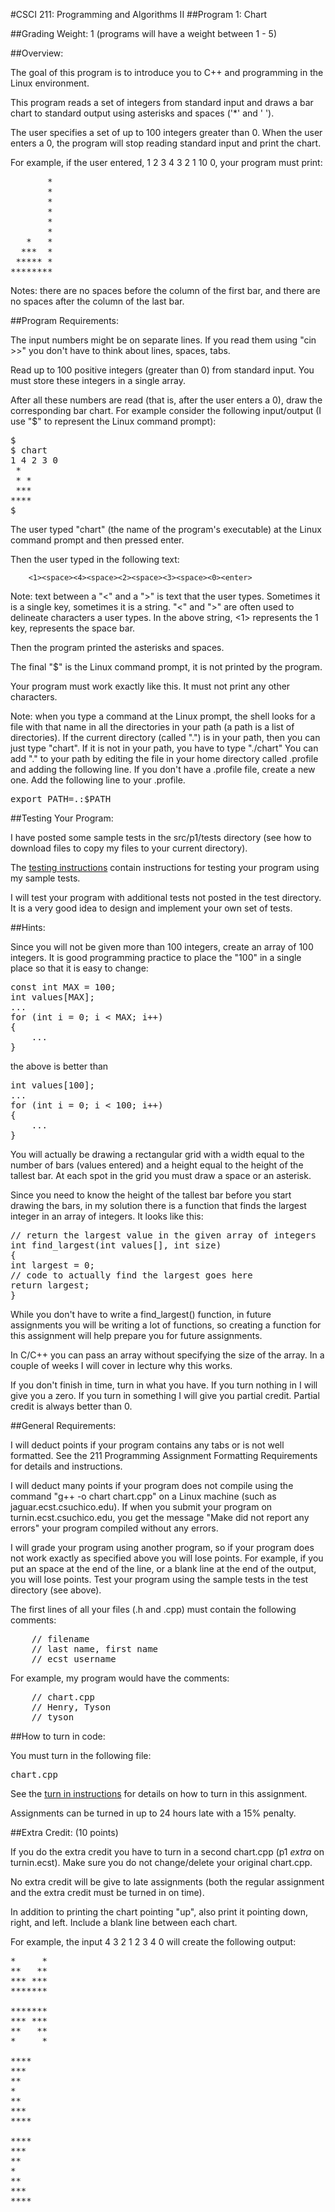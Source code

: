 #CSCI 211: Programming and Algorithms II
##Program 1: Chart

##Grading Weight:
1 (programs will have a weight between 1 - 5)

##Overview:

The goal of this program is to introduce you to C++ and programming in the Linux environment.

This program reads a set of integers from standard input and draws a bar chart to standard output using asterisks and spaces ('\*' and ' ').

The user specifies a set of up to 100 integers greater than 0.  When the user enters a 0, the program will stop reading standard input and print the chart.

For example, if the user entered, 1 2 3 4 3 2 1 10 0, your program must print:

<pre>
	   *
	   *
	   *
	   *
	   *
       *
   *   *
  ***  *
 ***** *
********
</pre>

Notes:  there are no spaces before the column of the first bar, and there are no spaces after the column of the last bar.

##Program Requirements:

The input numbers might be on separate lines.  If you read them using "cin >>" you don't have to think about lines, spaces, tabs.

Read up to 100 positive integers (greater than 0) from standard input.  You must store these integers in a single array.

After all these numbers are read (that is, after the user enters a 0), draw the corresponding bar chart.  For example consider the following input/output (I use "$" to represent the Linux command prompt):

<pre>
$
$ chart
1 4 2 3 0
 *
 * *
 ***
****
$
</pre>


The user typed "chart" (the name of the program's executable) at the Linux command prompt and then pressed enter.

Then the user typed in the following text:

		<1><space><4><space><2><space><3><space><0><enter>

Note: text between a "<" and a ">" is text that the user types.  Sometimes it is a single key, sometimes it is a string.  "<" and ">" are often used to delineate characters a user types.  In the above string, <1> represents the 1 key, <space> represents the space bar.

Then the program printed the asterisks and spaces.

The final "$" is the Linux command prompt, it is not printed by the program.

Your program must work exactly like this.  It must not print any other characters.

Note: when you type a command at the Linux prompt, the shell looks for a file with that name in all the directories in your path (a path is a list of directories).  If the current directory (called ".") is in your path, then you can just type "chart".  If it is not in your path, you have to type "./chart"  You can add "." to your path by editing the file in your home directory called .profile and adding the following line.  If you don't have a .profile file, create a new one.  Add the following line to your .profile.

<pre>
export PATH=.:$PATH
</pre>


##Testing Your Program:

I have posted some sample tests in the src/p1/tests directory (see how to download files to copy my files to your current directory).

The [testing instructions](https://github.com/CSUChico-CSCI211/CSCI211-Course-Materials/blob/master/Assignments/Testing.md "Testing") contain instructions for testing your program using my sample tests.

I will test your program with additional tests not posted in the test directory.  It is a very good idea to design and implement your own set of tests.

##Hints:

Since you will not be given more than 100 integers, create an array of 100 integers.  It is good programming practice to place the "100" in a single place so that it is easy to change:

<pre>
const int MAX = 100;
int values[MAX];
...
for (int i = 0; i < MAX; i++)
{
	...
}
</pre>

the above is better than

<pre>
int values[100];
...
for (int i = 0; i < 100; i++)
{
	...
}
</pre>

You will actually be drawing a rectangular grid with a width equal to the number of bars (values entered) and a height equal to the height of the tallest bar.  At each spot in the grid you must draw a space or an asterisk.

Since you need to know the height of the tallest bar before you start drawing the bars, in my solution there is a function that finds the largest integer in an array of integers.  It looks like this:

<pre>
// return the largest value in the given array of integers
int find_largest(int values[], int size)
{
int largest = 0;
// code to actually find the largest goes here
return largest;
}
</pre>

While you don't have to write a find_largest() function, in future assignments you will be writing a lot of functions, so creating a function for this assignment will help prepare you for future assignments.

In C/C++ you can pass an array without specifying the size of the array.  In a couple of weeks I will cover in lecture why this works.

If you don't finish in time, turn in what you have.  If you turn nothing in I will give you a zero.  If you turn in something I will give you partial credit.  Partial credit is always better than 0.

##General Requirements:

I will deduct points if your program contains any tabs or is not well formatted.  See the  211 Programming Assignment Formatting Requirements for details and instructions.

I will deduct many points if your program does not compile using the command "g++ -o chart chart.cpp" on a Linux machine (such as jaguar.ecst.csuchico.edu).  If when you submit your program on turnin.ecst.csuchico.edu, you get the message "Make did not report any errors" your program compiled without any errors.

I will grade your program using another program, so if your program does not work exactly as specified above you will lose points.  For example, if you put an space at the end of the line, or a blank line at the end of the output, you will lose points.  Test your program using the sample tests in the test directory (see above).

The first lines of all your files (.h and .cpp) must contain the following comments:

<pre>
	// filename
	// last name, first name
	// ecst_username
</pre>

For example, my program would have the comments:
<pre>
	// chart.cpp
	// Henry, Tyson
	// tyson
</pre>

##How to turn in code:

You must turn in the following file:

<pre>
chart.cpp
</pre>

See the [turn in instructions](https://github.com/CSUChico-CSCI211/CSCI211-Course-Materials/blob/master/Assignments/Turnin.md "How to Turnin") for details on how to turn in this assignment.

Assignments can be turned in up to 24 hours late with a 15% penalty.


##Extra Credit: (10 points)

If you do the extra credit you have to turn in a second chart.cpp (p1 *extra* on turnin.ecst).  Make sure you do not change/delete your original chart.cpp.

No extra credit will be give to late assignments (both the regular assignment and the extra credit must be turned in on time).

In addition to printing the chart pointing "up", also print it pointing down, right, and left.  Include a blank line between each chart.

For example, the input 4 3 2 1 2 3 4 0 will create the following output:

<pre>
*     *
**   **
*** ***
*******

*******
*** ***
**   **
*     *

****
***
**
*
**
***
****

****
***
**
*
**
***
****
</pre>
